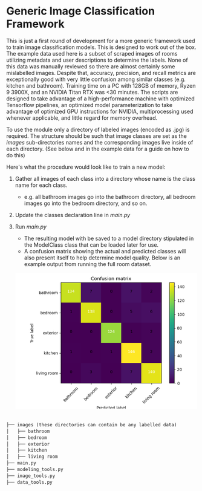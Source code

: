 # Generic Image Classification Framework
This is just a first round of development for a more generic framework used to train image classification models. This is designed to work out of the box. The example data used here is a subset of scraped images of rooms utilizing metadata and user descriptions to determine the labels. None of this data was manually reviewed so there are almost certainly some mislabelled images. Despite that, accuracy, precision, and recall metrics are exceptionally good with very little confusion among similar classes (e.g. kitchen and bathroom). Training time on a PC with 128GB of memory, Ryzen 9 3900X, and an NVIDIA Titan RTX was <30 minutes. The scripts are designed to take advantage of a high-performance machine with optimized Tensorflow pipelines, an optimized model parameterization to take advantage of optimized GPU instructions for NVIDIA, multiprocessing used whenever applicable, and little regard for memory overhead.

To use the module only a directory of labeled images (encoded as .jpg) is required. The structure should be such that image classes are set as the *images* sub-directories names and the corresponding images live inside of each directory. (See below and in the example data for a guide on how to do this) 

Here's what the procedure would look like to train a new model:
1. Gather all images of each class into a directory whose name is the class name for each class. 
	* e.g. all bathroom images go into the bathroom directory, all bedroom images go into the bedroom directory, and so on.
2. Update the classes declaration line in *main.py* 
3. Run *main.py* 
	* The resulting model with be saved to a model directory stipulated in the ModelClass class that can be loaded later for use.
	* A confusion matrix showing the actual and predicted classes will also present itself to help determine model quality. Below is an example output from running the full room dataset.



	![alt text](https://github.com/jonathonrambo/generic-image-classification-framework/blob/f91b0959ea144cb6debef0872ecf859078eff5ed/confusion.png?raw=true)



```markdown

├── images (these directories can contain be any labelled data)
│   ├── bathroom
│   ├── bedroom
│   ├── exterior
│   ├── kitchen
│   ├── living room
├── main.py
├── modeling_tools.py
├── image_tools.py
├── data_tools.py

```
